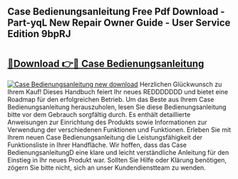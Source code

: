 ## Case Bedienungsanleitung Free Pdf Download - Part-yqL New Repair Owner Guide - User Service Edition 9bpRJ

# <h2><a href="http://df4b2c8.blite.top/?on=Case+Bedienungsanleitung">🔗Download 👉🔴 Case Bedienungsanleitung</a></h2>

[![Case Bedienungsanleitung new download](https://i.imgur.com/lujVjoI.png)](http://df4b2c8.blite.top/?on=Case+Bedienungsanleitung)
Herzlichen Glückwunsch zu Ihrem Kauf! Dieses Handbuch feiert Ihr neues REDDDDDDD und bietet eine Roadmap für den erfolgreichen Betrieb. Um das Beste aus Ihrem Case Bedienungsanleitung herauszuholen, lesen Sie diese Bedienungsanleitung bitte vor dem Gebrauch sorgfältig durch. Es enthält detaillierte Anweisungen zur Einrichtung des Produkts sowie Informationen zur Verwendung der verschiedenen Funktionen und Funktionen. Erleben Sie mit Ihrem neuen Case Bedienungsanleitung die Leistungsfähigkeit der Funktionsliste in Ihrer Handfläche. Wir hoffen, dass das Case BedienungsanleitungD eine klare und leicht verständliche Anleitung für den Einstieg in Ihr neues Produkt war. Sollten Sie Hilfe oder Klärung benötigen, zögern Sie bitte nicht, sich an unser Kundendienstteam zu wenden.
